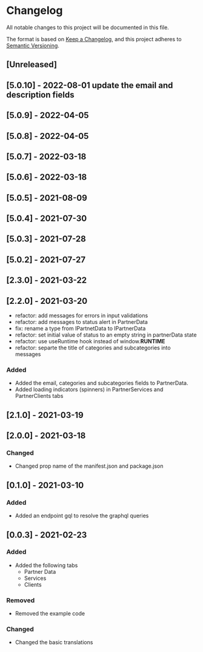 # Changelog

All notable changes to this project will be documented in this file.

The format is based on [Keep a Changelog](https://keepachangelog.com/en/1.0.0/),
and this project adheres to [Semantic Versioning](https://semver.org/spec/v2.0.0.html).

## [Unreleased]

## [5.0.10] - 2022-08-01 update the email and description fields

## [5.0.9] - 2022-04-05

## [5.0.8] - 2022-04-05

## [5.0.7] - 2022-03-18

## [5.0.6] - 2022-03-18

## [5.0.5] - 2021-08-09

## [5.0.4] - 2021-07-30

## [5.0.3] - 2021-07-28

## [5.0.2] - 2021-07-27

## [2.3.0] - 2021-03-22

## [2.2.0] - 2021-03-20

- refactor: add messages for errors in input validations
- refactor: add messages to status alert in PartnerData
- fix: rename a type from IPartnetData to IPartnerData
- refactor: set initial value of status to an empty string in partnerData state
- refactor: use useRuntime hook instead of window.**RUNTIME**
- refactor: separte the title of categories and subcategories into messages

### Added

- Added the email, categories and subcategories fields to PartnerData.
- Added loading indicators (spinners) in PartnerServices and PartnerClients tabs

## [2.1.0] - 2021-03-19

## [2.0.0] - 2021-03-18

### Changed

- Changed prop name of the manifest.json and package.json

## [0.1.0] - 2021-03-10

### Added

- Added an endpoint gql to resolve the graphql queries

## [0.0.3] - 2021-02-23

### Added

- Added the following tabs
  - Partner Data
  - Services
  - Clients

### Removed

- Removed the example code

### Changed

- Changed the basic translations
